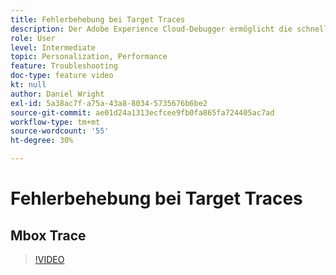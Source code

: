 ```yaml
---
title: Fehlerbehebung bei Target Traces
description: Der Adobe Experience Cloud-Debugger ermöglicht die schnelle und einfache Problembehebung in Ihrer Target-Implementierung. Erfahren Sie, wie Sie sich beim Experience Cloud authentifizieren und das leistungsstarke Tool Target Traces verwenden, um Ihre Aktivität und Zielgruppenqualifikationen sowie Ihr Besucherprofil zu überprüfen.
role: User
level: Intermediate
topic: Personalization, Performance
feature: Troubleshooting
doc-type: feature video
kt: null
author: Daniel Wright
exl-id: 5a38ac7f-a75a-43a8-8034-5735676b6be2
source-git-commit: ae01d24a1313ecfcee9fb0fa865fa724405ac7ad
workflow-type: tm+mt
source-wordcount: '55'
ht-degree: 30%

---
```


# Fehlerbehebung bei Target Traces

## Mbox Trace

>[!VIDEO](https://video.tv.adobe.com/v/33896/?quality=12&captions=ger)
